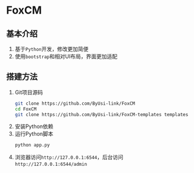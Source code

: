 # FoxCM

## 基本介绍
1. 基于`Python`开发，修改更加简便
2. 使用`bootstrap`和相对UI布局，界面更加适配

## 搭建方法
1. Git项目源码
    ```bash
    git clone https://github.com/ByUsi-link/FoxCM
    cd FoxCM
    git clone https://github.com/ByUsi-link/FoxCM-templates templates
    ```
2. 安装Python依赖
3. 运行Python脚本
   ```bash
   python app.py
   ```
4. 浏览器访问`http://127.0.0.1:6544`，后台访问`http://127.0.0.1:6544/admin`
